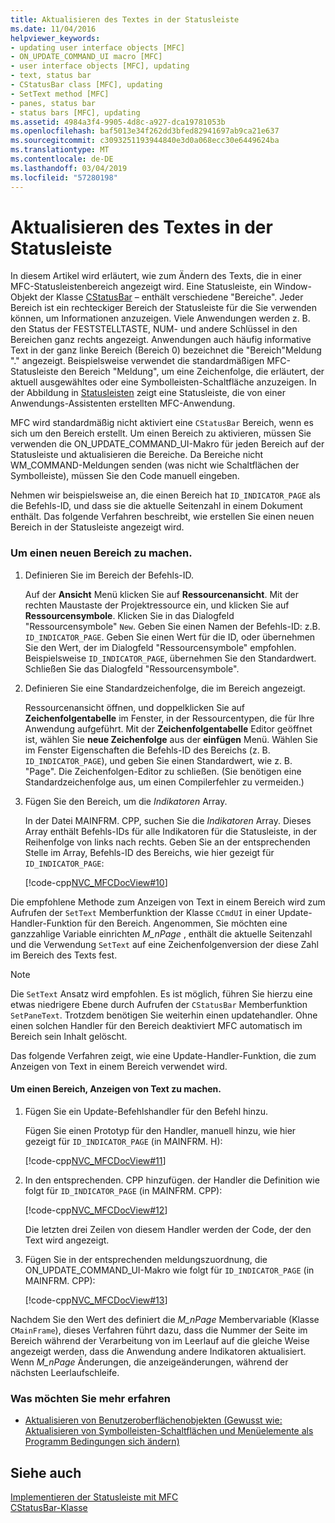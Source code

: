 ```yaml
---
title: Aktualisieren des Textes in der Statusleiste
ms.date: 11/04/2016
helpviewer_keywords:
- updating user interface objects [MFC]
- ON_UPDATE_COMMAND_UI macro [MFC]
- user interface objects [MFC], updating
- text, status bar
- CStatusBar class [MFC], updating
- SetText method [MFC]
- panes, status bar
- status bars [MFC], updating
ms.assetid: 4984a3f4-9905-4d8c-a927-dca19781053b
ms.openlocfilehash: baf5013e34f262dd3bfed82941697ab9ca21e637
ms.sourcegitcommit: c3093251193944840e3d0a068ecc30e6449624ba
ms.translationtype: MT
ms.contentlocale: de-DE
ms.lasthandoff: 03/04/2019
ms.locfileid: "57280198"
---
```

# <a name="updating-the-text-of-a-status-bar-pane"></a>Aktualisieren des Textes in der Statusleiste

In diesem Artikel wird erläutert, wie zum Ändern des Texts, die in einer MFC-Statusleistenbereich angezeigt wird. Eine Statusleiste, ein Window-Objekt der Klasse [CStatusBar](../mfc/reference/cstatusbar-class.md) – enthält verschiedene "Bereiche". Jeder Bereich ist ein rechteckiger Bereich der Statusleiste für die Sie verwenden können, um Informationen anzuzeigen. Viele Anwendungen werden z. B. den Status der FESTSTELLTASTE, NUM- und andere Schlüssel in den Bereichen ganz rechts angezeigt. Anwendungen auch häufig informative Text in der ganz linke Bereich (Bereich 0) bezeichnet die "Bereich"Meldung "." angezeigt. Beispielsweise verwendet die standardmäßigen MFC-Statusleiste den Bereich "Meldung", um eine Zeichenfolge, die erläutert, der aktuell ausgewähltes oder eine Symbolleisten-Schaltfläche anzuzeigen. In der Abbildung in [Statusleisten](../mfc/status-bar-implementation-in-mfc.md) zeigt eine Statusleiste, die von einer Anwendungs-Assistenten erstellten MFC-Anwendung.

MFC wird standardmäßig nicht aktiviert eine `CStatusBar` Bereich, wenn es sich um den Bereich erstellt. Um einen Bereich zu aktivieren, müssen Sie verwenden die ON_UPDATE_COMMAND_UI-Makro für jeden Bereich auf der Statusleiste und aktualisieren die Bereiche. Da Bereiche nicht WM_COMMAND-Meldungen senden (was nicht wie Schaltflächen der Symbolleiste), müssen Sie den Code manuell eingeben.

Nehmen wir beispielsweise an, die einen Bereich hat `ID_INDICATOR_PAGE` als die Befehls-ID, und dass sie die aktuelle Seitenzahl in einem Dokument enthält. Das folgende Verfahren beschreibt, wie erstellen Sie einen neuen Bereich in der Statusleiste angezeigt wird.

### <a name="to-make-a-new-pane"></a>Um einen neuen Bereich zu machen.

1. Definieren Sie im Bereich der Befehls-ID.

   Auf der **Ansicht** Menü klicken Sie auf **Ressourcenansicht**. Mit der rechten Maustaste der Projektressource ein, und klicken Sie auf **Ressourcensymbole**. Klicken Sie in das Dialogfeld "Ressourcensymbole" `New`. Geben Sie einen Namen der Befehls-ID: z.B. `ID_INDICATOR_PAGE`. Geben Sie einen Wert für die ID, oder übernehmen Sie den Wert, der im Dialogfeld "Ressourcensymbole" empfohlen. Beispielsweise `ID_INDICATOR_PAGE`, übernehmen Sie den Standardwert. Schließen Sie das Dialogfeld "Ressourcensymbole".

1. Definieren Sie eine Standardzeichenfolge, die im Bereich angezeigt.

   Ressourcenansicht öffnen, und doppelklicken Sie auf **Zeichenfolgentabelle** im Fenster, in der Ressourcentypen, die für Ihre Anwendung aufgeführt. Mit der **Zeichenfolgentabelle** Editor geöffnet ist, wählen Sie **neue Zeichenfolge** aus der **einfügen** Menü. Wählen Sie im Fenster Eigenschaften die Befehls-ID des Bereichs (z. B. `ID_INDICATOR_PAGE`), und geben Sie einen Standardwert, wie z. B. "Page". Die Zeichenfolgen-Editor zu schließen. (Sie benötigen eine Standardzeichenfolge aus, um einen Compilerfehler zu vermeiden.)

1. Fügen Sie den Bereich, um die *Indikatoren* Array.

   In der Datei MAINFRM. CPP, suchen Sie die *Indikatoren* Array. Dieses Array enthält Befehls-IDs für alle Indikatoren für die Statusleiste, in der Reihenfolge von links nach rechts. Geben Sie an der entsprechenden Stelle im Array, Befehls-ID des Bereichs, wie hier gezeigt für `ID_INDICATOR_PAGE`:

   [!code-cpp[NVC_MFCDocView#10](../mfc/codesnippet/cpp/updating-the-text-of-a-status-bar-pane_1.cpp)]

Die empfohlene Methode zum Anzeigen von Text in einem Bereich wird zum Aufrufen der `SetText` Memberfunktion der Klasse `CCmdUI` in einer Update-Handler-Funktion für den Bereich. Angenommen, Sie möchten eine ganzzahlige Variable einrichten *M_nPage* , enthält die aktuelle Seitenzahl und die Verwendung `SetText` auf eine Zeichenfolgenversion der diese Zahl im Bereich des Texts fest.

> [!NOTE]
>  Die `SetText` Ansatz wird empfohlen. Es ist möglich, führen Sie hierzu eine etwas niedrigere Ebene durch Aufrufen der `CStatusBar` Memberfunktion `SetPaneText`. Trotzdem benötigen Sie weiterhin einen updatehandler. Ohne einen solchen Handler für den Bereich deaktiviert MFC automatisch im Bereich sein Inhalt gelöscht.

Das folgende Verfahren zeigt, wie eine Update-Handler-Funktion, die zum Anzeigen von Text in einem Bereich verwendet wird.

#### <a name="to-make-a-pane-display-text"></a>Um einen Bereich, Anzeigen von Text zu machen.

1. Fügen Sie ein Update-Befehlshandler für den Befehl hinzu.

   Fügen Sie einen Prototyp für den Handler, manuell hinzu, wie hier gezeigt für `ID_INDICATOR_PAGE` (in MAINFRM. H):

   [!code-cpp[NVC_MFCDocView#11](../mfc/codesnippet/cpp/updating-the-text-of-a-status-bar-pane_2.h)]

1. In den entsprechenden. CPP hinzufügen. der Handler die Definition wie folgt für `ID_INDICATOR_PAGE` (in MAINFRM. CPP):

   [!code-cpp[NVC_MFCDocView#12](../mfc/codesnippet/cpp/updating-the-text-of-a-status-bar-pane_3.cpp)]

   Die letzten drei Zeilen von diesem Handler werden der Code, der den Text wird angezeigt.

1. Fügen Sie in der entsprechenden meldungszuordnung, die ON_UPDATE_COMMAND_UI-Makro wie folgt für `ID_INDICATOR_PAGE` (in MAINFRM. CPP):

   [!code-cpp[NVC_MFCDocView#13](../mfc/codesnippet/cpp/updating-the-text-of-a-status-bar-pane_4.cpp)]

Nachdem Sie den Wert des definiert die *M_nPage* Membervariable (Klasse `CMainFrame`), dieses Verfahren führt dazu, dass die Nummer der Seite im Bereich während der Verarbeitung von im Leerlauf auf die gleiche Weise angezeigt werden, dass die Anwendung andere Indikatoren aktualisiert. Wenn *M_nPage* Änderungen, die anzeigeänderungen, während der nächsten Leerlaufschleife.

### <a name="what-do-you-want-to-know-more-about"></a>Was möchten Sie mehr erfahren

- [Aktualisieren von Benutzeroberflächenobjekten (Gewusst wie: Aktualisieren von Symbolleisten-Schaltflächen und Menüelemente als Programm Bedingungen sich ändern)](../mfc/how-to-update-user-interface-objects.md)

## <a name="see-also"></a>Siehe auch

[Implementieren der Statusleiste mit MFC](../mfc/status-bar-implementation-in-mfc.md)<br/>
[CStatusBar-Klasse](../mfc/reference/cstatusbar-class.md)
